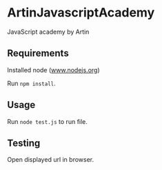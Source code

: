 # ArtinJavascriptAcademy
JavaScript academy by Artin

## Requirements
Installed node (www.nodejs.org)

Run `npm install`.

## Usage
Run `node test.js` to run file.

## Testing
Open displayed url in browser.
